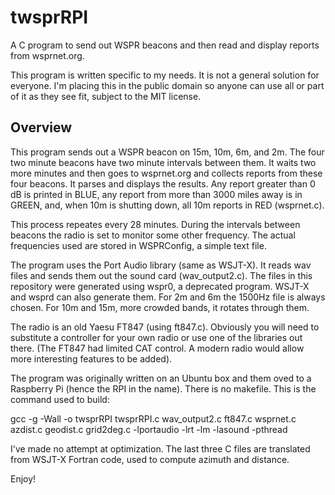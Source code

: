 # twsprRPI
A C program to send out WSPR beacons and then read and display reports from wsprnet.org.

This program is written specific to my needs.  It is not a general solution for everyone.  I'm placing this in the public domain so anyone can use all or part of it as they see fit, subject to the MIT license.

## Overview

This program sends out a WSPR beacon on 15m, 10m, 6m, and 2m.  The four two minute beacons have two minute intervals between them.  It waits two more minutes and then goes to wsprnet.org and collects reports from these four beacons.  It parses and displays the results.  Any report greater than 0 dB is printed in BLUE, any report from more than 3000 miles away is in GREEN, and, when 10m is shutting down, all 10m reports in RED (wsprnet.c).

This process repeates every 28 minutes.  During the intervals between beacons the radio is set to monitor some other frequency.  The actual frequencies used are stored in WSPRConfig, a simple text file.

The program uses the Port Audio library (same as WSJT-X).  It reads wav files and sends them out the sound card (wav_output2.c).  The files in this repository were generated using wspr0, a deprecated program.  WSJT-X and wsprd can also generate them.  For 2m and 6m the 1500Hz file is always chosen.  For 10m and 15m, more crowded bands, it rotates through them.

The radio is an old Yaesu FT847 (using ft847.c).  Obviously you will need to substitute a controller for your own radio or use one of the libraries out there.  (The FT847 had limited CAT control.  A modern radio would allow more interesting features to be added).

The program was originally written on an Ubuntu box and them oved to a Raspberry Pi (hence the RPI in the name).  There is no makefile.  This is the command used to build:
  
  gcc -g -Wall -o twsprRPI twsprRPI.c wav_output2.c ft847.c wsprnet.c azdist.c geodist.c grid2deg.c -lportaudio -lrt -lm -lasound -pthread
  
I've made no attempt at optimization.  The last three C files are translated from WSJT-X Fortran code, used to compute azimuth and distance.

Enjoy!
